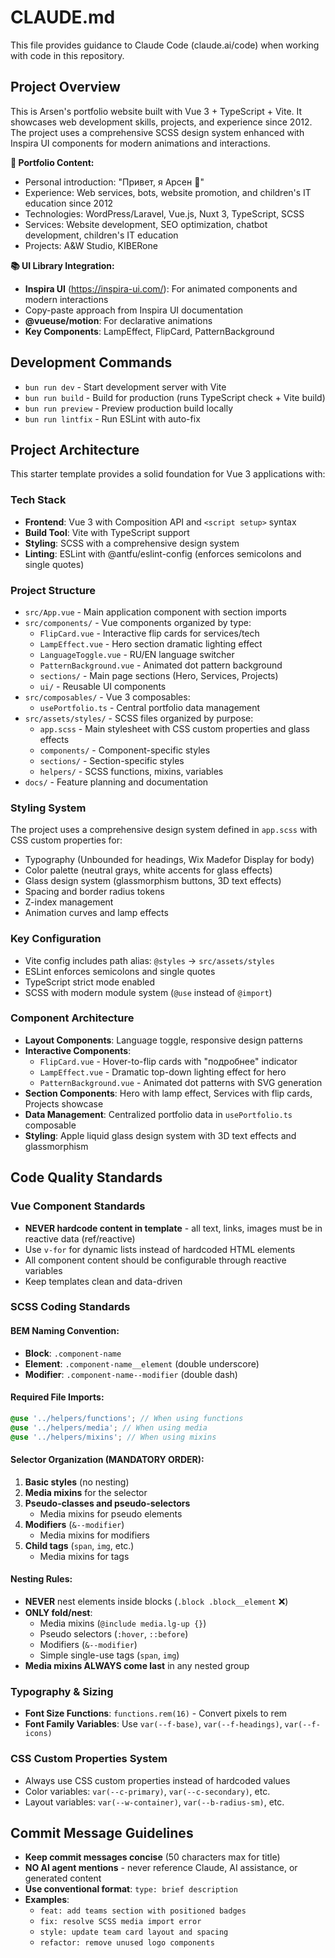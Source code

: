 # CLAUDE.md

This file provides guidance to Claude Code (claude.ai/code) when working with code in this repository.

## Project Overview

This is Arsen's portfolio website built with Vue 3 + TypeScript + Vite. It showcases web development skills, projects, and experience since 2012. The project uses a comprehensive SCSS design system enhanced with Inspira UI components for modern animations and interactions.

**🎯 Portfolio Content:**
- Personal introduction: "Привет, я Арсен 👋"
- Experience: Web services, bots, website promotion, and children's IT education since 2012
- Technologies: WordPress/Laravel, Vue.js, Nuxt 3, TypeScript, SCSS
- Services: Website development, SEO optimization, chatbot development, children's IT education
- Projects: A&W Studio, KIBERone

**📚 UI Library Integration:**
- **Inspira UI** (https://inspira-ui.com/): For animated components and modern interactions
- Copy-paste approach from Inspira UI documentation
- **@vueuse/motion**: For declarative animations
- **Key Components**: LampEffect, FlipCard, PatternBackground

## Development Commands

- `bun run dev` - Start development server with Vite
- `bun run build` - Build for production (runs TypeScript check + Vite build)
- `bun run preview` - Preview production build locally
- `bun run lintfix` - Run ESLint with auto-fix

## Project Architecture

This starter template provides a solid foundation for Vue 3 applications with:

### Tech Stack
- **Frontend**: Vue 3 with Composition API and `<script setup>` syntax
- **Build Tool**: Vite with TypeScript support
- **Styling**: SCSS with a comprehensive design system
- **Linting**: ESLint with @antfu/eslint-config (enforces semicolons and single quotes)

### Project Structure
- `src/App.vue` - Main application component with section imports
- `src/components/` - Vue components organized by type:
  - `FlipCard.vue` - Interactive flip cards for services/tech
  - `LampEffect.vue` - Hero section dramatic lighting effect
  - `LanguageToggle.vue` - RU/EN language switcher
  - `PatternBackground.vue` - Animated dot pattern background
  - `sections/` - Main page sections (Hero, Services, Projects)
  - `ui/` - Reusable UI components
- `src/composables/` - Vue 3 composables:
  - `usePortfolio.ts` - Central portfolio data management
- `src/assets/styles/` - SCSS files organized by purpose:
  - `app.scss` - Main stylesheet with CSS custom properties and glass effects
  - `components/` - Component-specific styles
  - `sections/` - Section-specific styles
  - `helpers/` - SCSS functions, mixins, variables
- `docs/` - Feature planning and documentation

### Styling System
The project uses a comprehensive design system defined in `app.scss` with CSS custom properties for:
- Typography (Unbounded for headings, Wix Madefor Display for body)
- Color palette (neutral grays, white accents for glass effects)
- Glass design system (glassmorphism buttons, 3D text effects)
- Spacing and border radius tokens
- Z-index management
- Animation curves and lamp effects

### Key Configuration
- Vite config includes path alias: `@styles` → `src/assets/styles`
- ESLint enforces semicolons and single quotes
- TypeScript strict mode enabled
- SCSS with modern module system (`@use` instead of `@import`)

### Component Architecture
- **Layout Components**: Language toggle, responsive design patterns
- **Interactive Components**: 
  - `FlipCard.vue` - Hover-to-flip cards with "подробнее" indicator
  - `LampEffect.vue` - Dramatic top-down lighting effect for hero
  - `PatternBackground.vue` - Animated dot patterns with SVG generation
- **Section Components**: Hero with lamp effect, Services with flip cards, Projects showcase
- **Data Management**: Centralized portfolio data in `usePortfolio.ts` composable
- **Styling**: Apple liquid glass design system with 3D text effects and glassmorphism

## Code Quality Standards

### Vue Component Standards
- **NEVER hardcode content in template** - all text, links, images must be in reactive data (ref/reactive)
- Use `v-for` for dynamic lists instead of hardcoded HTML elements
- All component content should be configurable through reactive variables
- Keep templates clean and data-driven

### SCSS Coding Standards

#### BEM Naming Convention:
- **Block**: `.component-name`
- **Element**: `.component-name__element` (double underscore)
- **Modifier**: `.component-name--modifier` (double dash)

#### Required File Imports:
```scss
@use '../helpers/functions'; // When using functions
@use '../helpers/media'; // When using media
@use '../helpers/mixins'; // When using mixins
```

#### Selector Organization (MANDATORY ORDER):
1. **Basic styles** (no nesting)
2. **Media mixins** for the selector
3. **Pseudo-classes and pseudo-selectors**
   - Media mixins for pseudo elements
4. **Modifiers** (`&--modifier`)
   - Media mixins for modifiers
5. **Child tags** (`span`, `img`, etc.)
   - Media mixins for tags

#### Nesting Rules:
- **NEVER** nest elements inside blocks (`.block .block__element` ❌)
- **ONLY fold/nest**:
  - Media mixins (`@include media.lg-up {}`)
  - Pseudo selectors (`:hover`, `::before`)
  - Modifiers (`&--modifier`)
  - Simple single-use tags (`span`, `img`)
- **Media mixins ALWAYS come last** in any nested group

### Typography & Sizing
- **Font Size Functions**: `functions.rem(16)` - Convert pixels to rem
- **Font Family Variables**: Use `var(--f-base)`, `var(--f-headings)`, `var(--f-icons)`

### CSS Custom Properties System
- Always use CSS custom properties instead of hardcoded values
- Color variables: `var(--c-primary)`, `var(--c-secondary)`, etc.
- Layout variables: `var(--w-container)`, `var(--b-radius-sm)`, etc.

## Commit Message Guidelines

- **Keep commit messages concise** (50 characters max for title)
- **NO AI agent mentions** - never reference Claude, AI assistance, or generated content
- **Use conventional format**: `type: brief description`
- **Examples**:
  - `feat: add teams section with positioned badges`
  - `fix: resolve SCSS media import error`
  - `style: update team card layout and spacing`
  - `refactor: remove unused logo components`
